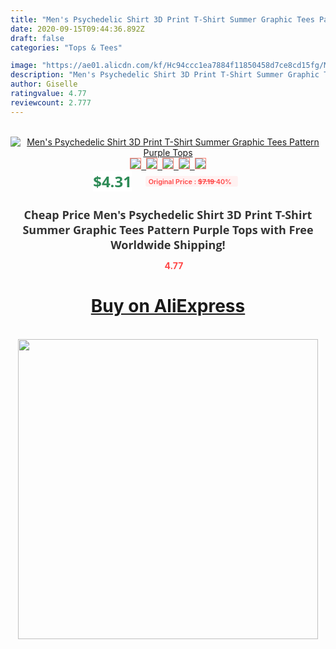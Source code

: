 ```yaml
---
title: "Men's Psychedelic Shirt 3D Print T-Shirt Summer Graphic Tees Pattern Purple Tops"
date: 2020-09-15T09:44:36.892Z
draft: false
categories: "Tops & Tees"

image: "https://ae01.alicdn.com/kf/Hc94ccc1ea7884f11850458d7ce8cd15fg/Men-s-Psychedelic-Shirt-3D-Print-T-Shirt-Summer-Graphic-Tees-Pattern-Purple-Tops.jpg"
description: "Men's Psychedelic Shirt 3D Print T-Shirt Summer Graphic Tees Pattern Purple Tops"
author: Giselle
ratingvalue: 4.77
reviewcount: 2.777
---
```

<br>
<div style="text-align: center;">
<a href="https://s.click.aliexpress.com/e/_A9owkH" target="_blank" rel="nofollow noopener noreferrer"><img alt="Men's Psychedelic Shirt 3D Print T-Shirt Summer Graphic Tees Pattern Purple Tops" class="magnifier-image" src="https://ae01.alicdn.com/kf/Hc94ccc1ea7884f11850458d7ce8cd15fg/Men-s-Psychedelic-Shirt-3D-Print-T-Shirt-Summer-Graphic-Tees-Pattern-Purple-Tops.jpg_640x640.jpg">
<br>
<img style="border:1px solid salmon" src="https://ae01.alicdn.com/kf/Hc94ccc1ea7884f11850458d7ce8cd15fg/Men-s-Psychedelic-Shirt-3D-Print-T-Shirt-Summer-Graphic-Tees-Pattern-Purple-Tops.jpg_120x120.jpg">&nbsp;&nbsp;<img style="border:1px solid salmon" src="https://ae01.alicdn.com/kf/H275e91fb8fb24eeb96f982d8f39c98abJ/Men-s-Psychedelic-Shirt-3D-Print-T-Shirt-Summer-Graphic-Tees-Pattern-Purple-Tops.jpg_120x120.jpg">&nbsp;&nbsp;<img style="border:1px solid salmon" src="_120x120.jpg">&nbsp;&nbsp;<img style="border:1px solid salmon" src="_120x120.jpg">&nbsp;&nbsp;<img style="border:1px solid salmon" src="_120x120.jpg"></a></div><br0>
<div style="text-align: center;"><span style="background-color: white; border: 0px; box-sizing: border-box; color: seagreen; display: inline-block; font-family: &quot;open sans&quot; , &quot;arial&quot; , &quot;helvetica&quot; , sans-serif , &quot;heiti&quot;; font-size: 24px; font-stretch: inherit; font-weight: 700; line-height: inherit; margin: 0px 10px 0px 0px; padding: 0px; vertical-align: middle;">$4.31 </span>
<span style="background: rgb(255 , 241 , 241); border-radius: 3px; border: 0px; box-sizing: border-box; color: #ff4747; display: inline-block; font-family: inherit; font-size: 12px; font-stretch: inherit; font-style: inherit; font-variant: inherit; font-weight: 600; line-height: inherit; margin: 0px; padding: 2px 5px; transform: scale(0.9); vertical-align: middle;">Original Price : <b style="text-decoration: line-through;">$7.19 </b> 40%&nbsp;&nbsp;</span></div>
<h1 style="color: #333333; display: inline-block; font-family: &quot;open sans&quot; , &quot;arial&quot; , &quot;helvetica&quot; , sans-serif , &quot;heiti&quot;; font-size: 18px; font-stretch: inherit; font-weight: 700; text-align: center;">Cheap Price Men's Psychedelic Shirt 3D Print T-Shirt Summer Graphic Tees Pattern Purple Tops with Free Worldwide Shipping!</h1>
<div style="color: #ff4747; text-align: center;">
<img src="https://4.bp.blogspot.com/-M0ZcTcb-5uY/XleCXlxnR4I/AAAAAAAAAEc/OrjgMkXV1oMQFaCRZj5HQwOCBcu3w1FegCPcBGAYYCw/s1600/star.png" style="height: 15px;">&nbsp;<b>4.77</b></div>
<div class="button_cont" align="center"><a class="buynow_a" href="https://s.click.aliexpress.com/e/_A9owkH" target="_blank" rel="nofollow noopener noreferrer"><H1>Buy on AliExpress</H1></a></div><br>
<div class="separator" style="clear: both; text-align: center;">
<img src="https://lh3.googleusercontent.com/-pTy5HemUv9M/XlePHvY0dAI/AAAAAAAAAE4/0nX5iRUoIWY8eMW9Dpxeirr157OZliDIgCLcBGAsYHQ/s1600/badge.gif" width="480">
</div>
